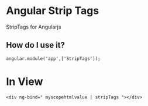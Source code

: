# Angular Strip Tags
StripTags for Angularjs


## How do I use it?

```
angular.module('app',['StripTags']);
```

# In View

```
<div ng-bind=" myscopehtmlvalue | stripTags "></div>
```
